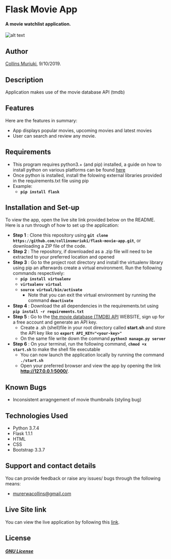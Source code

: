 # Flask Movie App

####  A movie watchlist application.
![alt text](app.gif)


## Author
[Collins Muriuki](https://github.com/collinsmuriuki), 9/10/2019.

## Description
Application makes use of the movie database API (tmdb)

## Features
Here are the features in summary:
* App displays popular movies, upcoming movies and latest movies
* User can search and review any movie.

## Requirements
* This program requires python3.+ (and pip) installed, a guide on how to install python on various platforms can be found [here](https://www.python.org/)
* Once python is installed, install the folowing external libraries provided in the requirements.txt file using pip
* Example: 
    * **`pip install flask`**

## Installation and Set-up
To view the app, open the live site link provided below on the README.
Here is a run through of how to set up the application:
* **Step 1** : Clone this repository using **`git clone https://github.com/collinsmuriuki/flask-movie-app.git`**, or downloading a ZIP file of the code.
* **Step 2** : The repository, if downloaded as a .zip file will need to be extracted to your preferred location and opened
* **Step 3** : Go to the project root directory and install the virtualenv library using pip an afterwards create a virtual environment. Run the following commands respectively:
    * **`pip install virtualenv`**
    * **`virtualenv virtual`**
    * **`source virtual/bin/activate`**
        * Note that you can exit the virtual environment by running the command **`deactivate`**
* **Step 4** : Download the all dependencies in the requirements.txt using **`pip install -r requirements.txt`**
* **Step 5** : Go to the [the movie database (TMDB) API](https://www.themoviedb.org/) WEBSITE, sign up for a free account and generate an API key. 
    * Create a .sh (shell)file in your root directory called **start.sh** and store the API key like so **`export API_KEY="<your-key>"`**
    * On the same file write down the command **`python3 manage.py server`** 
* **Step 6** : On your terminal, run the following command, **`chmod +x start.sh`** to make the shell file executable
    * You can now launch the application locally by running the command **`./start.sh`** 
    * Open your preferred browser and view the app by opening the link **http://127.0.0.1:5000/**.

## Known Bugs
* Inconsistent arragngement of movie thumbnails (styling bug)

## Technologies Used
* Python 3.7.4
* Flask 1.1.1
* HTML  
* CSS
* Bootstrap 3.3.7

## Support and contact details
You can provide feedback or raise any issues/ bugs through the following means:
* murerwacollins@gmail.com

## Live Site link
You can view the live application by following this [link](https://movie-app95.herokuapp.com/).

## License
#### [*GNU License*](LICENSE)

